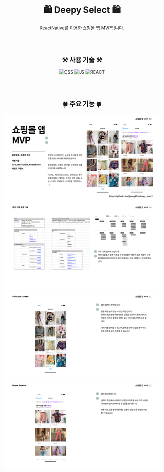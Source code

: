 <h1 align='center'> 🛍 Deepy Select 🛍 </h1>

<p align='center'>ReactNative를 이용한 쇼핑몰 앱 MVP입니다.</p>

<br>
<br>

<h2 align='center'> ⚒ 사용 기술 ⚒</h2>
<div align='center'>

  ![CSS](https://img.shields.io/badge/CSS-1572B6?style=flat-square&logo=CSS3&logoColor=white)
  ![JS](https://img.shields.io/badge/JavaScript-F7DF1E?style=flat-square&logo=JavaScript&logoColor=white)
  ![REACT](https://img.shields.io/badge/ReactNative-61DAFB?style=flat-square&logo=React&logoColor=white)
</div>

<br>
<br>

<h2 align='center'> 🍀 주요 기능 🍀 </h2>

![004](src/images/readme/009.png)
![005](src/images/readme/010.png)
![006](src/images/readme/011.png)
![007](src/images/readme/012.png)
